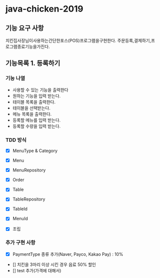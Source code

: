 # java-chicken-2019

## 기능 요구 사항 

치킨집사장님이사용하는간단한포스(POS)프로그램을구현한다. 주문등록,결제하기,프로그램종료기능을가진다.

## 기능목록 1. 등록하기

### 기능 나열

- 사용할 수 있는 기능을 출력한다
- 원하는 기능을 입력 받는다.
- 테이블 목록을 출력한다.
- 테이블을 선택받는다.
- 메뉴 목록을 출력한다.
- 등록할 메뉴를 입력 받는다.
- 등록할 수량을 입력 받는다.

### TDD 방식

- [x] MenuType & Category
- [x] Menu
- [x] MenuRepository
- [x] Order
- [x] Table
- [x] TableRepository

- [x] TableId
- [x] MenuId
- [x] 조립

### 추가 구현 사항

- [x] PaymentType 종류 추가(Naver, Payco, Kakao Pay) : 10%
- [] 치킨을 3마리 이상 시킨 경우 음료 50% 할인
- [] test 추가(가격에 대해서)